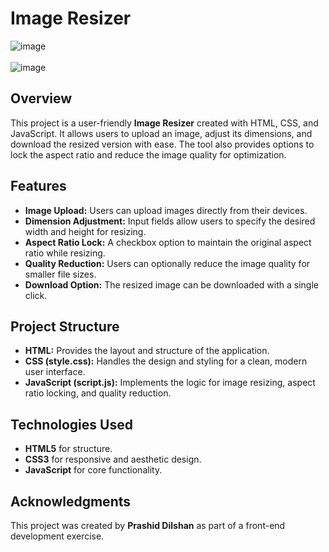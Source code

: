 # Image Resizer 

![image](https://github.com/user-attachments/assets/48c8fac7-ca42-43ea-8a09-32e2285dff9a)
<br>
<br>
![image](https://github.com/user-attachments/assets/446d8428-e97c-49f0-ad67-a3c3a93c8420)



## Overview
This project is a user-friendly **Image Resizer** created with HTML, CSS, and JavaScript. It allows users to upload an image, adjust its dimensions, and download the resized version with ease. The tool also provides options to lock the aspect ratio and reduce the image quality for optimization.

## Features
- **Image Upload:** Users can upload images directly from their devices.
- **Dimension Adjustment:** Input fields allow users to specify the desired width and height for resizing.
- **Aspect Ratio Lock:** A checkbox option to maintain the original aspect ratio while resizing.
- **Quality Reduction:** Users can optionally reduce the image quality for smaller file sizes.
- **Download Option:** The resized image can be downloaded with a single click.

## Project Structure
- **HTML:** Provides the layout and structure of the application.
- **CSS (style.css):** Handles the design and styling for a clean, modern user interface.
- **JavaScript (script.js):** Implements the logic for image resizing, aspect ratio locking, and quality reduction.


## Technologies Used
- **HTML5** for structure.
- **CSS3** for responsive and aesthetic design.
- **JavaScript** for core functionality.


## Acknowledgments
This project was created by **Prashid Dilshan** as part of a front-end development exercise.  

